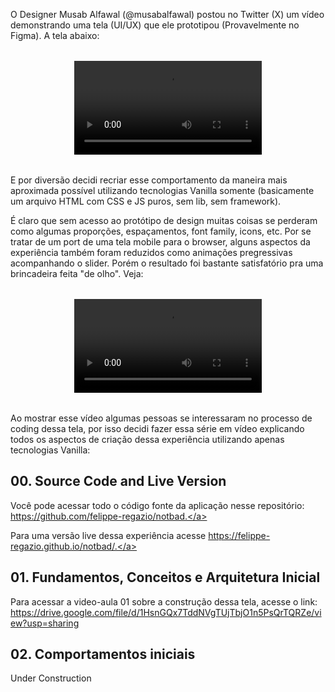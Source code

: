 <!--:::{
  "post_title": "Video Série: Criando uma aplicação interativa do zero com HTML/CSS/JS puros",
  "post_description": "Nessa série em vídeo pretendo explicar todo o processo de construção de uma tela interativa, focando em padrões de mercado, conceitos de programação e e arquitetura",
  "post_created_at": "Fri Aug 09 2024 20:16:36 GMT-0300 (Brasilia Standard Time)"
}:::-->

<style>
  video {
    max-width: 100%;
    margin: 32px auto;
    display: block !important;
  }
</style>

O Designer Musab Alfawal (@musabalfawal) postou no Twitter (X) um vídeo demonstrando uma tela (UI/UX) que ele prototipou (Provavelmente no Figma). A tela abaixo:

<video controls>
  <source src="video01.mp4" type="video/mp4">
</video>

E por diversão decidi recriar esse comportamento da maneira mais aproximada possível utilizando tecnologias Vanilla somente (basicamente um arquivo HTML com CSS e JS puros, sem lib, sem framework).

É claro que sem acesso ao protótipo de design muitas coisas se perderam como algumas proporções, espaçamentos, font family, icons, etc. Por se tratar de um port de uma tela mobile para o browser, alguns aspectos da experiência também foram reduzidos como animações pregressivas acompanhando o slider. Porém o resultado foi bastante satisfatório pra uma brincadeira feita "de olho". Veja:

<video controls style="display: block; margin: 32px auto">
  <source src="video02.mov" type="video/mp4">
</video>

Ao mostrar esse vídeo algumas pessoas se interessaram no processo de coding dessa tela, por isso decidi fazer essa série em vídeo explicando todos os aspectos de criação dessa experiência utilizando apenas tecnologias Vanilla:

## 00. Source Code and Live Version

Você pode acessar todo o código fonte da aplicação nesse repositório: <a href="https://github.com/felippe-regazio/notbad" target="_blank">https://github.com/felippe-regazio/notbad.</a>

Para uma versão live dessa experiência acesse <a href="https://felippe-regazio.github.io/notbad/" target="_blank">https://felippe-regazio.github.io/notbad/.</a>

## 01. Fundamentos, Conceitos e Arquitetura Inicial

Para acessar a video-aula 01 sobre a construção dessa tela, acesse o link:
https://drive.google.com/file/d/1HsnGQx7TddNVgTUjTbjO1n5PsQrTQRZe/view?usp=sharing

## 02. Comportamentos iniciais

Under Construction
